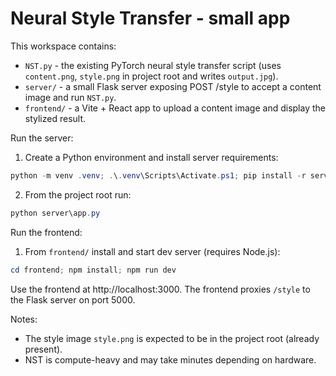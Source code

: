 # Neural Style Transfer - small app

This workspace contains:
- `NST.py` - the existing PyTorch neural style transfer script (uses `content.png`, `style.png` in project root and writes `output.jpg`).
- `server/` - a small Flask server exposing POST /style to accept a content image and run `NST.py`.
- `frontend/` - a Vite + React app to upload a content image and display the stylized result.

Run the server:

1. Create a Python environment and install server requirements:

```powershell
python -m venv .venv; .\.venv\Scripts\Activate.ps1; pip install -r server\requirements.txt
```

2. From the project root run:

```powershell
python server\app.py
```

Run the frontend:

1. From `frontend/` install and start dev server (requires Node.js):

```powershell
cd frontend; npm install; npm run dev
```

Use the frontend at http://localhost:3000. The frontend proxies `/style` to the Flask server on port 5000.

Notes:
- The style image `style.png` is expected to be in the project root (already present).
- NST is compute-heavy and may take minutes depending on hardware.
